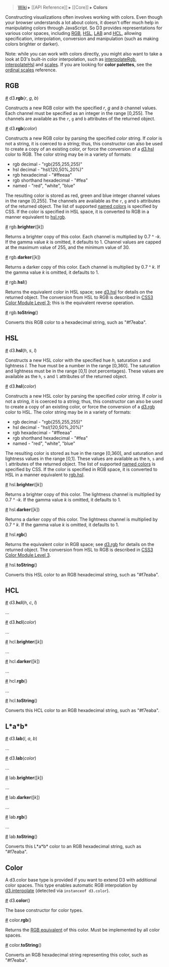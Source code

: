 > [Wiki](Home) ▸ [[API Reference]] ▸ [[Core]] ▸ **Colors**

Constructing visualizations often involves working with colors. Even though your browser understands a lot about colors, it doesn't offer much help in manipulating colors through JavaScript. So D3 provides representations for various color spaces, including [RGB](http://en.wikipedia.org/wiki/RGB_color_model), [HSL](http://en.wikipedia.org/wiki/HSL_and_HSV), [LAB](http://en.wikipedia.org/wiki/Lab_color_space) and [HCL](https://en.wikipedia.org/wiki/CIELUV_color_space#Cylindrical_representation), allowing specification, interpolation, conversion and manipulation (such as making colors brighter or darker).

Note: while you can work with colors directly, you might also want to take a look at D3's built-in color interpolation, such as [interpolateRgb](Transitions#d3_interpolateRgb), [interpolateHsl](Transitions#d3_interpolateHsl) and [scales](Scales). If you are looking for **color palettes**, see the [ordinal scales](Ordinal-Scales) reference.

## RGB

<a name="d3_rgb" href="#d3_rgb">#</a> d3.<b>rgb</b>(<i>r</i>, <i>g</i>, <i>b</i>)

Constructs a new RGB color with the specified *r*, *g* and *b* channel values. Each channel must be specified as an integer in the range [0,255]. The channels are available as the `r`, `g` and `b` attributes of the returned object.

<a href="#d3_rgb">#</a> d3.<b>rgb</b>(<i>color</i>)

Constructs a new RGB color by parsing the specified *color* string. If *color* is not a string, it is coerced to a string; thus, this constructor can also be used to create a copy of an existing color, or force the conversion of a [d3.hsl](#d3_hsl) color to RGB. The color string may be in a variety of formats:

* rgb decimal - "rgb(255,255,255)"
* hsl decimal - "hsl(120,50%,20%)"
* rgb hexadecimal - "#ffeeaa"
* rgb shorthand hexadecimal - "#fea"
* named - "red", "white", "blue"

The resulting color is stored as red, green and blue integer channel values in the range [0,255]. The channels are available as the `r`, `g` and `b` attributes of the returned object. The list of supported [named colors](http://www.w3.org/TR/SVG/types.html#ColorKeywords) is specified by CSS. If the color is specified in HSL space, it is converted to RGB in a manner equivalent to [hsl.rgb](#hsl_rgb).

<a name="rgb_brighter" href="#rgb_brighter">#</a> rgb.<b>brighter</b>([<i>k</i>])

Returns a brighter copy of this color. Each channel is multiplied by 0.7 ^ *-k*. If the gamma value *k* is omitted, it defaults to 1. Channel values are capped at the maximum value of 255, and the minimum value of 30.

<a name="rgb_darker" href="#rgb_darker">#</a> rgb.<b>darker</b>([<i>k</i>])

Returns a darker copy of this color. Each channel is multiplied by 0.7 ^ *k*. If the gamma value *k* is omitted, it defaults to 1.

<a name="rgb_hsl" href="#rgb_hsl">#</a> rgb.<b>hsl</b>()

Returns the equivalent color in HSL space; see [d3.hsl](#d3_hsl) for details on the returned object. The conversion from HSL to RGB is described in [CSS3 Color Module Level 3](http://www.w3.org/TR/css3-color/#hsl-color); this is the equivalent reverse operation.

<a name="rgb_toString" href="#rgb_toString">#</a> rgb.<b>toString</b>()

Converts this RGB color to a hexadecimal string, such as "#f7eaba".

## HSL

<a name="d3_hsl" href="#d3_hsl">#</a> d3.<b>hsl</b>(<i>h</i>, <i>s</i>, <i>l</i>)

Constructs a new HSL color with the specified hue *h*, saturation *s* and lightness *l*. The hue must be a number in the range [0,360]. The saturation and lightness must be in the range [0,1] (not percentages). These values are available as the `h`, `s` and `l` attributes of the returned object.

<a href="#d3_hsl">#</a> d3.<b>hsl</b>(<i>color</i>)

Constructs a new HSL color by parsing the specified *color* string. If *color* is not a string, it is coerced to a string; thus, this constructor can also be used to create a copy of an existing color, or force the conversion of a [d3.rgb](#d3_rgb) color to HSL. The color string may be in a variety of formats:

* rgb decimal - "rgb(255,255,255)"
* hsl decimal - "hsl(120,50%,20%)"
* rgb hexadecimal - "#ffeeaa"
* rgb shorthand hexadecimal - "#fea"
* named - "red", "white", "blue"

The resulting color is stored as hue in the range [0,360], and saturation and lightness values in the range [0,1]. These values are available as the `h`, `s` and `l` attributes of the returned object. The list of supported [named colors](http://www.w3.org/TR/SVG/types.html#ColorKeywords) is specified by CSS. If the color is specified in RGB space, it is converted to HSL in a manner equivalent to [rgb.hsl](#rgb_hsl).

<a name="hsl_brighter" href="#hsl_brighter">#</a> hsl.<b>brighter</b>([<i>k</i>])

Returns a brighter copy of this color. The lightness channel is multiplied by 0.7 ^ *-k*. If the gamma value *k* is omitted, it defaults to 1.

<a name="hsl_darker" href="#hsl_darker">#</a> hsl.<b>darker</b>([<i>k</i>])

Returns a darker copy of this color. The lightness channel is multiplied by 0.7 ^ *k*. If the gamma value *k* is omitted, it defaults to 1.

<a name="hsl_rgb" href="#hsl_rgb">#</a> hsl.<b>rgb</b>()

Returns the equivalent color in RGB space; see [d3.rgb](#d3_rgb) for details on the returned object. The conversion from HSL to RGB is described in [CSS3 Color Module Level 3](http://www.w3.org/TR/css3-color/#hsl-color).

<a name="hsl_toString" href="#hsl_toString">#</a> hsl.<b>toString</b>()

Converts this HSL color to an RGB hexadecimal string, such as "#f7eaba".

## HCL

<a name="d3_hcl" href="#d3_hcl">#</a> d3.<b>hcl</b>(<i>h</i>, <i>c</i>, <i>l</i>)

…

<a href="#d3_hcl">#</a> d3.<b>hcl</b>(<i>color</i>)

…

<a name="hcl_brighter" href="#hcl_brighter">#</a> hcl.<b>brighter</b>([<i>k</i>])

…

<a name="hcl_darker" href="#hcl_darker">#</a> hcl.<b>darker</b>([<i>k</i>])

…

<a name="hcl_rgb" href="#hcl_rgb">#</a> hcl.<b>rgb</b>()

…

<a name="hcl_toString" href="#hcl_toString">#</a> hcl.<b>toString</b>()

Converts this HCL color to an RGB hexadecimal string, such as "#f7eaba".

## L\*a\*b\*

<a name="d3_lab" href="#d3_lab">#</a> d3.<b>lab</b>(<i>l</i>, <i>a</i>, <i>b</i>)

…

<a href="#d3_lab">#</a> d3.<b>lab</b>(<i>color</i>)

…

<a name="lab_brighter" href="#lab_brighter">#</a> lab.<b>brighter</b>([<i>k</i>])

…

<a name="lab_darker" href="#lab_darker">#</a> lab.<b>darker</b>([<i>k</i>])

…

<a name="lab_rgb" href="#lab_rgb">#</a> lab.<b>rgb</b>()

…

<a name="lab_toString" href="#lab_toString">#</a> lab.<b>toString</b>()

Converts this L\*a\*b\* color to an RGB hexadecimal string, such as "#f7eaba".

## Color

A d3.color base type is provided if you want to extend D3 with additional color spaces. This type enables automatic RGB interpolation by [d3.interpolate](Transitions#d3_interpolate) (detected via `instanceof d3.color`).

<a name="d3_color" href="#d3_color">#</a> d3.<b>color</b>()

The base constructor for color types.

<a name="rgb" href="#rgb">#</a> color.<b>rgb</b>()

Returns the [RGB equivalent](#d3_rgb) of this color. Must be implemented by all color spaces.

<a name="toString" href="#toString">#</a> color.<b>toString</b>()

Converts an RGB hexadecimal string representing this color, such as "#f7eaba".
